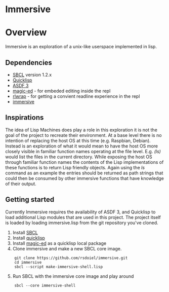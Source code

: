Immersive
=========

# Overview

Immersive is an exploration of a unix-like userspace implemented
in lisp.


## Dependencies

+ [SBCL](http://www.sbcl.org) version 1.2.x
+ [Quicklisp](http://quicklisp.org)
+ [ASDF 3](http://www.common-lisp.net/project/asdf/)
+ [magic-ed](https://github.com/sanel/magic-ed) - for embeded editing inside the repl
+ [rlwrap](https://tracker.debian.org/pkg/rlwrap) - for getting a convient readline experience in the repl
+ [immersive](https://github.com/rsdoiel/immersive)


## Inspirations

The idea of Lisp Machines does play a role in this exploration it is not the goal of the project to recreate their environment. At a base level there is no intention of replacing the host OS at this time (e.g. Raspbian, Debian). Instead is an exploration of what it would mean to have the host OS more closely visible in familiar function names operating at the file level.  E.g. _(ls)_ would list the files in the current directory.  While exposing the host OS through familiar function names the contents of the Lisp implementations of these functions is to return Lisp friendly objects.  Again using the _ls_ command as an example the entries should be returned as path strings that could then be consumed by other immersive functions that have knowledge of their output.


## Getting started

Currently Immersive requires the availability of ASDF 3, and Quicklisp to load
additional Lisp modules that are used in this project. The project itself 
is loaded by loading immersive.lisp from the git repository you've cloned.

1. Install [SBCL](http://wwww.sbcl.org)
2. Install [quicklisp](http://quicklisp.org)
3. Install [magic-ed](http://github.com/senal/magic-ed) as a quicklisp local package
4. Clone immersive and make a new SBCL core image.

```shell
    git clone https://github.com/rsdoiel/immersive.git
    cd immersive
    sbcl --script make-immersive-shell.lisp
```

5. Run SBCL with the immersive core image and play around

```
    sbcl --core immersive-shell
```

